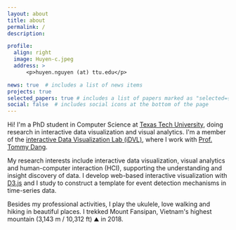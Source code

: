 ```yaml
---
layout: about
title: about
permalink: /
description: 

profile:
  align: right
  image: Huyen-c.jpeg
  address: >
      <p>huyen.nguyen (at) ttu.edu</p>

news: true  # includes a list of news items
projects: true
selected_papers: true # includes a list of papers marked as "selected={true}"
social: false  # includes social icons at the bottom of the page
---
```


<!---Ph.D. Student in Computer Science • <a target="_blank" href="https://www.ttu.edu/">Texas Tech</a>--->

Hi! I'm a PhD student in Computer Science at [Texas Tech University](https://www.ttu.edu/), doing 
research in interactive data visualization and visual analytics. I'm a member of the  [interactive Data Visualization Lab (iDVL)](https://idatavisualizationlab.github.io/), where I work with [Prof.
  Tommy Dang](http://www.myweb.ttu.edu/tnhondan/).


  My research interests include interactive data
  visualization, visual analytics and human-computer interaction (HCI), supporting the
  understanding and insight discovery of data. I develop web-based interactive
  visualization with [D3.js]((https://d3js.org/)) and I study to construct a template
  for event  detection mechanisms in time-series data.
  
<!---Before pursuing the PhD program, I received a Bachelor's Degree in Information Systems at [Hanoi University of 
Science
   and Technology](https://en.hust.edu.vn/) in 2018. I worked with Dr. [Oanh Nguyen](https://soict.hust.edu.vn/can-bo/ts-nguyen-thi-oanh.html)
    in the Knowledge and Data Engineering Lab on object detection and object proposal generation.)
    --->
  

Besides my professional activities, I play the ukulele, love walking and hiking in beautiful places. I 
trekked Mount Fansipan, Vietnam's highest mountain (3,143 m / 10,312 ft) ⛰️ in 2018.